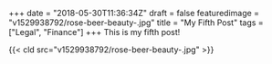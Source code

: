 +++
date = "2018-05-30T11:36:34Z"
draft = false
featuredimage = "v1529938792/rose-beer-beauty-.jpg"
title = "My Fifth Post"
tags = ["Legal", "Finance"]
+++
This is my fifth post!

{{< cld src="v1529938792/rose-beer-beauty-.jpg" >}}
